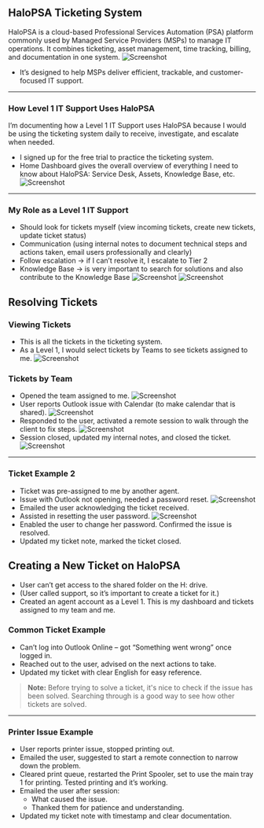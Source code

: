 ## HaloPSA Ticketing System

HaloPSA is a cloud-based Professional Services Automation (PSA) platform commonly used by Managed Service Providers (MSPs) to manage IT operations. It combines ticketing, asset management, time tracking, billing, and documentation in one system.
![Screenshot](images/screenshot386.jpg)
- It’s designed to help MSPs deliver efficient, trackable, and customer-focused IT support.

---
### How Level 1 IT Support Uses HaloPSA

I’m documenting how a Level 1 IT Support uses HaloPSA because I would be using the ticketing system daily to receive, investigate, and escalate when needed.

- I signed up for the free trial to practice the ticketing system.
- Home Dashboard gives the overall overview of everything I need to know about HaloPSA: Service Desk, Assets, Knowledge Base, etc.
![Screenshot](images/screenshot387.jpg)
---
### My Role as a Level 1 IT Support

- Should look for tickets myself (view incoming tickets, create new tickets, update ticket status)
- Communication (using internal notes to document technical steps and actions taken, email users professionally and clearly)
- Follow escalation → if I can’t resolve it, I escalate to Tier 2
- Knowledge Base → is very important to search for solutions and also contribute to the Knowledge Base
![Screenshot](images/screenshot389.jpg)
![Screenshot](images/screenshot388.jpg)
## Resolving Tickets

### Viewing Tickets
- This is all the tickets in the ticketing system.
- As a Level 1, I would select tickets by Teams to see tickets assigned to me.
![Screenshot](images/screenshot390.jpg)
### Tickets by Team
- Opened the team assigned to me.
![Screenshot](images/screenshot391.jpg)
- User reports Outlook issue with Calendar (to make calendar that is shared).
![Screenshot](images/screenshot392.jpg)
- Responded to the user, activated a remote session to walk through the client to fix steps.
![Screenshot](images/screenshot393.jpg)
- Session closed, updated my internal notes, and closed the ticket.
![Screenshot](images/screenshot394.jpg)

---
### Ticket Example 2
- Ticket was pre-assigned to me by another agent.
- Issue with Outlook not opening, needed a password reset.
![Screenshot](images/screenshot395.jpg)
- Emailed the user acknowledging the ticket received.
- Assisted in resetting the user password.
![Screenshot](images/screenshot396.jpg)
- Enabled the user to change her password. Confirmed the issue is resolved.
- Updated my ticket note, marked the ticket closed.
## Creating a New Ticket on HaloPSA

- User can’t get access to the shared folder on the H: drive.
- (User called support, so it’s important to create a ticket for it.)
- Created an agent account as a Level 1. This is my dashboard and tickets assigned to my team and me.

### Common Ticket Example
- Can’t log into Outlook Online – got “Something went wrong” once logged in.
- Reached out to the user, advised on the next actions to take.
- Updated my ticket with clear English for easy reference.

> **Note:** Before trying to solve a ticket, it's nice to check if the issue has been solved. Searching through is a good way to see how other tickets are solved.

---
### Printer Issue Example
- User reports printer issue, stopped printing out.
- Emailed the user, suggested to start a remote connection to narrow down the problem.
- Cleared print queue, restarted the Print Spooler, set to use the main tray 1 for printing. Tested printing and it’s working.
- Emailed the user after session:
  - What caused the issue.
  - Thanked them for patience and understanding.
- Updated my ticket note with timestamp and clear documentation.
